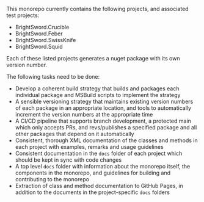 This monorepo currently contains the following projects, and associated test projects:

* BrightSword.Crucible
* BrightSword.Feber
* BrightSword.SwissKnife
* BrightSword.Squid

Each of these listed projects generates a nuget package with its own version number.

The following tasks need to be done:

* Develop a coherent build strategy that builds and packages each individual package and MSBuild scripts to implement the strategy
* A sensible versioning strategy that maintains existing version numbers of each package in an appropriate location, and tools to automatically increment the version numbers at the appropriate time
* A CI/CD pipeline that supports branch development, a protected main which only accepts PRs, and revs/publishes a specified package and all other packages that depend on it automatically
* Consistent, thorough XML documentation of the classes and methods in each project with examples, remarks and usage guidelines
* Consistent documentation in the `docs` folder of each project which should be kept in sync with code changes
* A top level `docs` folder with information about the monorepo itself, the components in the monorepo, and guidelines for building and contributing to the monorepo
* Extraction of class and method documentation to GitHub Pages, in addition to the documents in the project-specific `docs` folders

